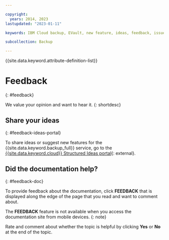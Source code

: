 ```yaml
---

copyright:
  years: 2014, 2023
lastupdated: "2023-01-11"

keywords: IBM Cloud backup, EVault, new feature, ideas, feedback, issues

subcollection: Backup

---
```

{{site.data.keyword.attribute-definition-list}}

# Feedback
{: #feedback}

We value your opinion and want to hear it.
{: shortdesc}

## Share your ideas
{: #feedback-ideas-portal}

To share ideas or suggest new features for the {{site.data.keyword.backup_full}} service, go to the [{{site.data.keyword.cloud}} Structured Ideas portal](https://ibmcloud.ideas.ibm.com/){: external}.

## Did the documentation help?
{: #feedback-doc}

To provide feedback about the documentation, click **FEEDBACK** that is displayed along the edge of the page that you read and want to comment about.

The **FEEDBACK** feature is not available when you access the documentation site from mobile devices.
{: note}

Rate and comment about whether the topic is helpful by clicking **Yes** or **No** at the end of the topic.

